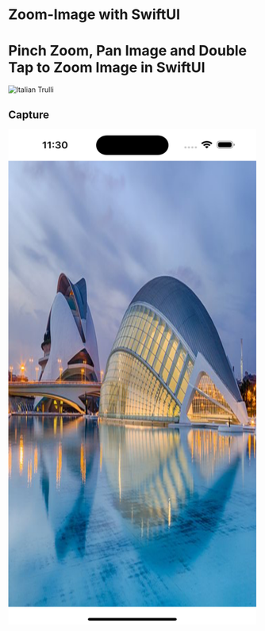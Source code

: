 # Zoom-Image with SwiftUI

<h1>Pinch Zoom, Pan Image and Double Tap to Zoom Image in SwiftUI</h1>

<img src="https://miro.medium.com/v2/resize:fit:1400/format:webp/1*GJF9VSmcRKbwBsMxO36-5g.png" alt="Italian Trulli">

<h2>Capture</h2>
<img src="https://github.com/Zhorval/Zoom-Image/blob/main/capture.png" alt="Capture iPhone 14 Pro Max" style="width:500px;height:1000px;">
